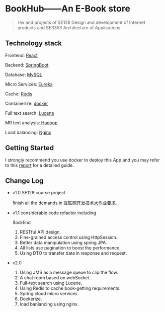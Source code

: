 # BookHub——An E-Book store
> Hw and projects of SE128 Design and development of Internet products and SE3353 Architecture of Applications

## Technology stack

Frontend: [React](https://reactjs.org/)

Backend: [SpringBoot](https://spring.io/projects/spring-boot)

Database: [MySQL](https://www.mysql.com/)

Micro Services: [Eureka](https://spring.io/projects/spring-cloud-netflix)

Cache: [Redis](https://redis.io/)

Containerize: [docker](https://www.docker.com)

Full text search: [Lucene](https://lucene.apache.org/)

MR text analysis: [Hadoop](https://hadoop.apache.org/)

Load balancing: [Nginx](https://www.nginx.com/)

## Getting Started
I strongly recommend you use docker to deploy this App and you may refer to this [report](doc_assets/Clustering%20&%20Docker.md) for a detailed guide.

## Change Log

- v1.0 SE128 course project

  finish all the demands in [互联网开发技术大作业要求](doc_assets/互联网应用开发技术大作业要求-2021-new.pdf).

- v1.1 considerable code refactor including

  BackEnd

  1. RESTful API design.
  2. Fine-grained access control using HttpSession.
  3. Better data manipulation using spring JPA.
  4. All lists use pagination to boost the performance.
  5. Using DTO to transfer data in response and request.
  
- v2.0

  1. Using JMS as a message queue to clip the flow.
  2. A chat room based on webSocket.
  3. Full-text search using Lucene.
  4. Using Redis to cache book-getting requirements.
  5. Spring cloud micro services.
  6. Dockerize.
  7. load banlancing using nginx.
